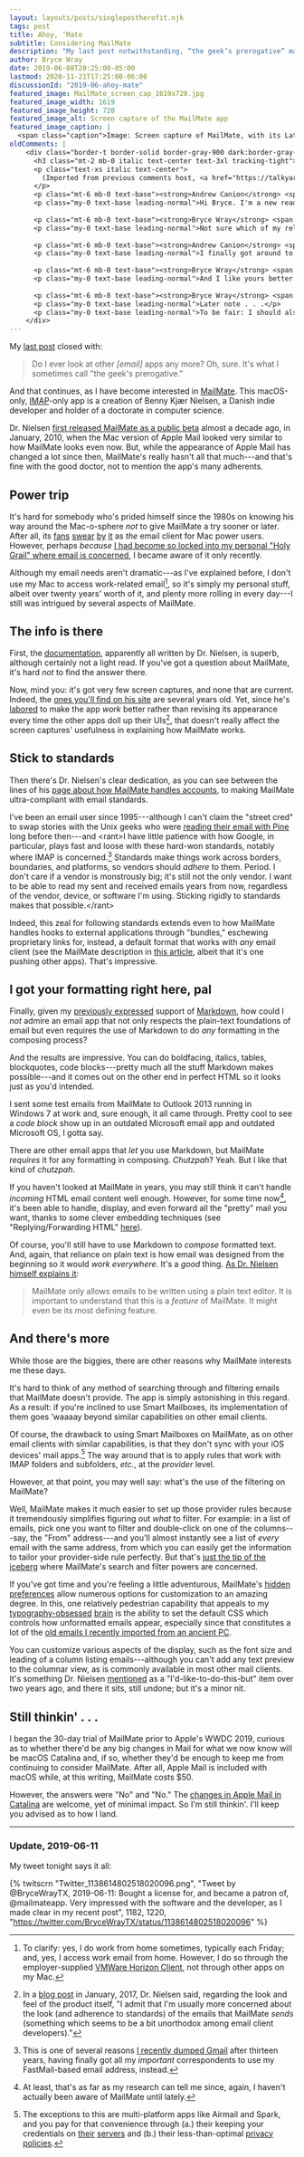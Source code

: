 ```yaml
---
layout: layouts/posts/singlepostherofit.njk
tags: post
title: Ahoy, ’Mate
subtitle: Considering MailMate
description: "My last post notwithstanding, “the geek’s prerogative” makes it okay to try other email apps—like MailMate."
author: Bryce Wray
date: 2019-06-08T20:25:00-05:00
lastmod: 2020-11-21T17:25:00-06:00
discussionId: "2019-06-ahoy-mate"
featured_image: MailMate_screen_cap_1619x720.jpg
featured_image_width: 1619
featured_image_height: 720
featured_image_alt: Screen capture of the MailMate app
featured_image_caption: |
  <span class="caption">Image: Screen capture of MailMate, with its Latin-displaying &ldquo;distortion mode&rdquo; engaged for privacy&rsquo;s sake</span>
oldComments: |
    <div class="border-t border-solid border-gray-900 dark:border-gray-100 block mt-8 mb-0 mr-auto ml-auto w-3/4 lg:w-1/2 xb:w-5/12 px-6">
      <h3 class="mt-2 mb-0 italic text-center text-3xl tracking-tight">Comments</h3>
      <p class="text-xs italic text-center">
        (Imported from previous comments host, <a href="https://talkyard.io" target="_blank" rel="noopener">Talkyard</a>.)
      </p>
      <p class="mt-6 mb-0 text-base"><strong>Andrew Canion</strong> <span class="italic text-sm">2019-06-16</span></p>
      <p class="my-0 text-base leading-normal">Hi Bryce. I'm a new reader to your site. I found you when I was searching for information about MailMate. Thanks for this great overview. I've also enjoyed some of your other articles. I've now subscribed to your RSS feed, as I think your writing is great.</p>
    
      <p class="mt-6 mb-0 text-base"><strong>Bryce Wray</strong> <span class="italic text-sm">2019-06-17</span></p>
      <p class="my-0 text-base leading-normal">Not sure which of my relatives posted these kind comments under Mr. Canion&rsquo;s name :-) &mdash; but I appreciate them tremendously.</p>
    
      <p class="mt-6 mb-0 text-base"><strong>Andrew Canion</strong> <span class="italic text-sm">2019-08-21</span></p>
      <p class="my-0 text-base leading-normal">I finally got around to writing <a href="https://canion.me/mailmate-review" target="_blank" rel="noopener">my own review of MailMate</a>.</p>
    
      <p class="mt-6 mb-0 text-base"><strong>Bryce Wray</strong> <span class="italic text-sm">2019-08-22</span></p>
      <p class="my-0 text-base leading-normal">And I like yours better. :-) I don&rsquo;t qualify as a power email user, particularly because I don&rsquo;t keep my business email with my personal email (don&rsquo;t want my employer&rsquo;s chosen MDM software on my primary iPhone, and such access isn&rsquo;t allowed on my Mac even if I <strong>did</strong> want it), so I would urge those who do so to read your review. You noted many superb MailMate features I either neglected to mention or didn&rsquo;t find germane to my more mundane use case.</p>
    
      <p class="mt-6 mb-0 text-base"><strong>Bryce Wray</strong> <span class="italic text-sm">2019-09-28</span></p>
      <p class="my-0 text-base leading-normal">Later note . . .</p>
      <p class="my-0 text-base leading-normal">To be fair: I should also note that, as I&rsquo;d originally suspected, MailMate has turned out to be more than my relatively pedestrian scenario really needs &mdash; but I&rsquo;m very much <em><strong>not</strong></em> sorry that I bought a license and became a patron. Dr. Nielsen&rsquo;s work is easily worthy of both.</p>
    </div>
---
```


My [last post](/posts/2019/05/the-holy-mail) closed with:

> Do I ever look at other *[email]* apps any more? Oh, sure. It's what I sometimes call "the geek's prerogative."

And that continues, as I have become interested in [MailMate](https://freron.com). This macOS-only, [IMAP](https://en.wikipedia.org/wiki/Internet_Message_Access_Protocol)-only app is a creation of Benny Kjær Nielsen, a Danish indie developer and holder of a doctorate in computer science.

Dr. Nielsen [first released MailMate as a public beta](https://blog.freron.com/2010/first-beta-released/) almost a decade ago, in January, 2010, when the Mac version of Apple Mail looked very similar to how MailMate looks even now. But, while the appearance of Apple Mail has changed a lot since then, MailMate's really hasn't all that much---and that's fine with the good doctor, not to mention the app's many adherents.

## Power trip

It's hard for somebody who's prided himself since the 1980s on knowing his way around the Mac-o-sphere *not* to give MailMate a try sooner or later. After all, its [fans](https://www.youtube.com/watch?v=e_SlbQzL9lc) [swear](https://brettterpstra.com/2018/01/08/best-of-2017-working-on-macos/) [by](https://www.slant.co/options/1952/~mailmate-review) [it](https://www.youtube.com/playlist?list=PLC4ZkBr87CO0jmrQvGQ77t44tCT-xklqU) as *the* email client for Mac power users. However, perhaps *because* [I had become so locked into my personal "Holy Grail" where email is concerned](/posts/2019/05/the-holy-mail), I became aware of it only recently.

Although my email needs aren't dramatic---as I've explained before, I don't use my Mac to access work-related email[^vmMail], so it's simply my personal stuff, albeit over twenty years' worth of it, and plenty more rolling in every day---I still was intrigued by several aspects of MailMate.

[^vmMail]: To clarify: yes, I do work from home sometimes, typically each Friday; and, yes, I access work email from home. However, I do so through the employer-supplied [VMWare Horizon Client](https://www.vmware.com/products/horizon.html), not through other apps on my Mac.

## The info is there

First,  the [documentation](https://manual.mailmate-app.com/), apparently all written by Dr. Nielsen, is superb, although certainly not a light read. If you've got a question about MailMate, it's hard *not* to find the answer there.

Now, mind you: it's got very few screen captures, and none that are current. Indeed, the [ones you'll find on his site](https://freron.com/screenshots/) are several years old. Yet, since he's [labored](https://updates.mailmate-app.com/release_notes) to make the app *work* better rather than revising its appearance every time the other apps doll up their UIs[^lookandFeel], that doesn't really affect the screen captures' usefulness in explaining how MailMate works.

[^lookandFeel]: In a [blog post](https://blog.freron.com/2017/personalized_subscriber_emails/) in January, 2017, Dr. Nielsen said, regarding the look and feel of the product itself, "I admit that I'm usually more concerned about the look (and adherence to standards) of the emails that MailMate *sends* (something which seems to be a bit unorthodox among email client developers)."

## Stick to standards

Then there's Dr. Nielsen's clear dedication, as you can see between the lines of his [page about how MailMate handles accounts](https://manual.mailmate-app.com/account_setup), to making MailMate ultra-compliant with email standards.

I've been an email user since 1995---although I can't claim the "street cred" to swap stories with the Unix geeks who were [reading their email with Pine](https://en.wikipedia.org/wiki/Pine_(email_client)) long before then---and &lt;rant&gt;I have little patience with how Google, in particular, plays fast and loose with these hard-won standards, notably where IMAP is concerned.[^Gmail] Standards make things work across borders, boundaries, and platforms, so vendors should *adhere* to them. Period. I don't care if a vendor is monstrously big; it's still not the only vendor. I want to be able to read my sent and received emails years from now, regardless of the vendor, device, or software I'm using. Sticking rigidly to standards makes that possible.&lt;/rant&gt;

[^Gmail]: This is one of several reasons [I recently dumped Gmail](https://twitter.com/BryceWrayTX/status/1136675657700859904) after thirteen years, having finally got all my *important* correspondents to use my FastMail-based email address, instead.

Indeed, this zeal for following standards extends even to how MailMate handles hooks to external applications through "bundles," eschewing proprietary links for, instead, a default format that works with *any* email client (see the MailMate description in [this article](https://thesweetsetup.com/apps/favorite-email-client-os-x/), albeit that it's one pushing other apps). That's impressive.

## I got your formatting right&nbsp;here,&nbsp;pal

Finally, given my [previously expressed](/posts/2019/03/mark-it-down) support of [Markdown](https://daringfireball.net/projects/markdown/), how could I *not* admire an email app that not only respects the plain-text foundations of email but even requires the use of Markdown to do *any* formatting in the composing process?

And the results are impressive. You can do boldfacing, italics, tables, blockquotes, code blocks---pretty much all the stuff Markdown makes possible---and it comes out on the other end in perfect HTML so it looks just as you'd intended.

I sent some test emails from MailMate to Outlook&nbsp;2013 running in Windows&nbsp;7 at work and, sure enough, it all came through. Pretty cool to see a *code block* show up in an outdated Microsoft email app and outdated Microsoft OS, I gotta say.

There are other email apps that *let* you use Markdown, but MailMate *requires* it for any formatting in composing. *Chutzpah*? Yeah. But I like that kind of *chutzpah*.

If you haven't looked at MailMate in years, you may still think it can't handle *incoming* HTML email content well enough. However, for some time now[^HTMLyes], it's been able to handle, display, and even forward all the "pretty" mail you want, thanks to some clever embedding techniques (see "Replying/Forwarding HTML" [here](https://manual.mailmate-app.com/preferences)).

[^HTMLyes]: At least, that's as far as my research can tell me since, again, I haven't actually been aware of MailMate until lately.

Of course, you'll still have to use Markdown to *compose* formatted text. And, again, that reliance on plain text is how email was designed from the beginning so it would *work everywhere*. It's a *good* thing. [As Dr. Nielsen himself explains it](https://manual.mailmate-app.com/introduction):

> MailMate only allows emails to be written using a plain text editor. It is important to understand that this is a *feature* of MailMate. It might even be its most defining feature.

## And there's more

While those are the biggies, there are other reasons why MailMate interests me these days.

It's hard to think of any method of searching through and filtering emails that MailMate doesn't provide. The app is simply astonishing in this regard. As a result: if you're inclined to use Smart Mailboxes, its implementation of them goes ’waaaay beyond similar capabilities on other email&nbsp;clients.

Of course, the drawback to using Smart Mailboxes on MailMate, as on other email clients with similar capabilities, is that they don't sync with your iOS devices' mail apps.[^creepy] The way around that is to apply rules that work with IMAP folders and subfolders, *etc.*, at the *provider*&nbsp;level.

However, at that point, you may well say: what's the use of the filtering on MailMate?

Well, MailMate makes it much easier to set up those provider rules because it tremendously simplifies figuring out *what* to filter. For example: in a list of emails, pick one you want to filter and double-click on one of the columns---say, the "From" address---and you'll almost instantly see a list of *every* email with the same address, from which you can easily get the information to tailor your provider-side rule perfectly. But that's [just the tip of the iceberg](https://manual.mailmate-app.com/view) where MailMate's search and filter powers are concerned.

[^creepy]: The exceptions to this are multi-platform apps like Airmail and Spark, and you pay for that convenience through (a.) their keeping your credentials on [their](https://helpspot.readdle.com/en/index.php?pg=kb.page&id=1285) [servers](https://www.iubenda.com/privacy-policy/558233/full-legal) and (b.) their less-than-optimal [privacy](https://sparkmailapp.com/privacy#privacy_3) [policies](https://www.iubenda.com/privacy-policy/558233/full-legal).

If you've got time and you're feeling a little adventurous, MailMate's [hidden preferences](https://manual.mailmate-app.com/hidden_preferences) allow numerous options for customization to an amazing degree. In this, one relatively pedestrian capability that appeals to my [typography-obsessed](/posts/2018/10/web-typography-part-1) [brain](/posts/2018/10/web-typography-part-2) is the ability to set the default CSS which controls how unformatted emails appear, especially since that constitutes a lot of the [old emails I recently imported from an ancient PC](https://www.linkedin.com/feed/update/urn:li:activity:6543149472082386944).

You can customize various aspects of the display, such as the font size and leading of a column listing emails---although you can't add any text preview to the columnar view, as is commonly available in most other mail clients. It's something Dr. Nielsen [mentioned](https://blog.freron.com/2017/personalized_subscriber_emails/) as a "I'd-like-to-do-this-but" item over two years ago, and there it sits, still undone; but it's a minor nit.

## Still thinkin'&nbsp;.&nbsp;.&nbsp;.

I began the 30-day trial of MailMate prior to Apple's WWDC 2019, curious as to whether there'd be any big changes in Mail for what we now know will be macOS Catalina and, if so, whether they'd be enough to keep me from continuing to consider MailMate. After all, Apple Mail is included with macOS while, at this writing, MailMate costs&nbsp;$50.

However, the answers were "No" and "No." The [changes in Apple Mail in Catalina](https://www.apple.com/macos/catalina-preview/features/) are welcome, yet of minimal impact. So I'm still thinkin'. I'll keep you advised as to how I&nbsp;land.

----

### Update, 2019-06-11

My tweet tonight says it all:

{% twitscrn "Twitter_1138614802518020096.png", "Tweet by @BryceWrayTX, 2019-06-11: Bought a license for, and became a patron of, @mailmateapp. Very impressed with the software and the developer, as I made clear in my recent post", 1182, 1220, "https://twitter.com/BryceWrayTX/status/1138614802518020096" %}

